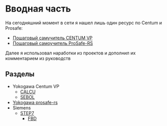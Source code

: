 # Вводная часть

На сегодняшний момент в сети я нашел лишь один ресурс по Centum и Prosafe:

- [Пошаговый самучитель CENTUM VP](http://www.maxplant.ru/article/centum_tutorial_content.php)
- [Пошаговый самоучитель ProSafe-RS](http://www.maxplant.ru/article/prosafe_tutorial_content.php)

Далее я использовал наработки из проектов и дополнил их комментарием из руководств

## Разделы

- Yokogawa Centum VP
  - [CALCU](/controllers/yokogawa/calcu.md)
  - [SEBOL](/controllers/yokogawa/sebol.md)
- [Yokogawa prosafe-rs](/controllers/yokogawa/prosafe.md)
- Siemens
  - [STEP7](/controllers/siemens/step7.md)
    - [FBD](/controllers/siemens/fbd.md)
